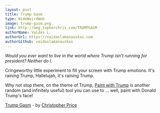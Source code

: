```yaml
---
layout: post
title: Trump Gasm
type: WideWeirdWeb
image: trump-gasm.png
link: http://omg.topherchris.com/TRUMPGASM
authorName: Vaidas L.
authorUrl: https://vaidaslamanauskas.com
authorGithub: vaidaslamanauskas
---
```


_Would you ever want to live in the world where Trump isn't running for president? Neither do I._

Cringeworthy little experiment to fill your screen with Trump emotions. It's raining Trump, Hallelujah, it's raining Trump.

Why not stop there, on the theme of Trump, [Paint with Trump](http://paintwithdonaldtrump.com) is another random (and infinitely useful) tool you can use to ... well, paint with Donald Trump's face!

[Trump Gasm](http://omg.topherchris.com/TRUMPGASM) - by [Christopher Price](http://topherchris.com)
